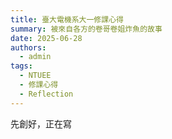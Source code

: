 ```yaml
---
title: 臺大電機系大一修課心得
summary: 被來自各方的卷哥卷姐炸魚的故事
date: 2025-06-28
authors:
  - admin
tags:
  - NTUEE
  - 修課心得
  - Reflection
---
```


先創好，正在寫
